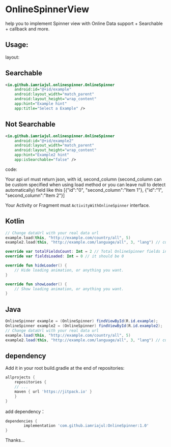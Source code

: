 # OnlineSpinnerView

help you to implement Spinner view with Online Data support + Searchable + callback and more.

Usage:
---

layout:

Searchable
---
```xml
<io.github.iamriajul.onlinespinner.OnlineSpinner
    android:id="@+id/example"
    android:layout_width="match_parent"
    android:layout_height="wrap_content"
    app:hint="Example hint"
    app:title="Select a Example" />
```

Not Searchable
---
```xml
<io.github.iamriajul.onlinespinner.OnlineSpinner
    android:id="@+id/example2"
    android:layout_width="match_parent"
    android:layout_height="wrap_content"
    app:hint="Example2 hint"
    app:isSearchable="false" />
```
code:

Your api url must return json, with id, second_column (second_column can be custom specified when using load method or you can leave null to detect automatically) field like this [{"id":"0", "second_column":"Item 1"}, {"id":"1", "second_column":"Item 2"}]

Your Activity or Fragment must `ActivityWithOnlineSpinner` interface.

Kotlin
---
```kotlin
// Change dataUrl with your real data url
example.load(this, "http://example.com/country/all", 5)
example2.load(this, "http://example.com/language/all", 3, "lang") // custom specified column name
```

```kotlin
override var totalFieldsCount: Int = 2 // Total OnlineSpinner fields in this activity is using
override var fieldsLoaded: Int = 0 // it should be 0

override fun hideLoader() {
    // Hide loading animation, or anything you want.
}

override fun showLoader() {
    // Show loading animation, or anything you want.
}
```

Java
---
```java
OnlineSpinner example = (OnlineSpinner) findViewById(R.id.example);
OnlineSpinner example2 = (OnlineSpinner) findViewById(R.id.example2);
// Change dataUrl with your real data url
example.load(this, "http://example.com/country/all", 5)
example2.load(this, "http://example.com/language/all", 3, "lang") // custom specified column name
```

dependency
---
Add it in your root build.gradle at the end of repositories:

```groovy
allprojects {
    repositories {
	// ...
	maven { url 'https://jitpack.io' }
    }
}
```
add dependency：

```groovy
dependencies {
        implementation 'com.github.iamriajul:OnlineSpinner:1.0'
}
```

Thanks...